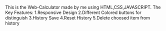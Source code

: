 This is the Web-Calculator made by me using HTML,CSS,JAVASCRIPT.
The Key Features:
1.Responsive Design
2.Different Colored buttons for distinguish
3.History Save 
4.Reset History
5.Delete choosed item from history
